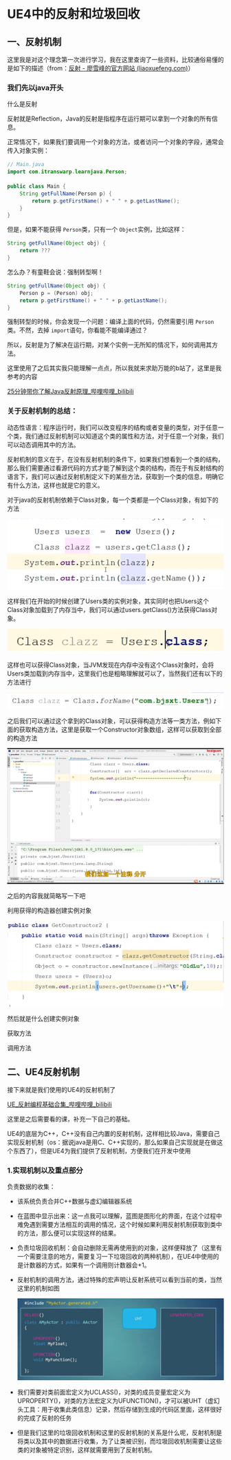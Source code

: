 # UE4中的反射和垃圾回收

## 一、反射机制

这里我是对这个理念第一次进行学习，我在这里查询了一些资料，比较通俗易懂的是如下的描述（from：[反射 - 廖雪峰的官方网站 (liaoxuefeng.com)](https://www.liaoxuefeng.com/wiki/1252599548343744/1255945147512512)）

### **我们先以java开头**

什么是反射

反射就是Reflection，Java的反射是指程序在运行期可以拿到一个对象的所有信息。

正常情况下，如果我们要调用一个对象的方法，或者访问一个对象的字段，通常会传入对象实例：

```java
// Main.java
import com.itranswarp.learnjava.Person;

public class Main {
    String getFullName(Person p) {
        return p.getFirstName() + " " + p.getLastName();
    }
}
```

但是，如果不能获得 `Person`类，只有一个 `Object`实例，比如这样：

```java
String getFullName(Object obj) {
    return ???
}
```

怎么办？有童鞋会说：强制转型啊！

```java
String getFullName(Object obj) {
    Person p = (Person) obj;
    return p.getFirstName() + " " + p.getLastName();
}
```

强制转型的时候，你会发现一个问题：编译上面的代码，仍然需要引用 `Person`类。不然，去掉 `import`语句，你看能不能编译通过？

所以，反射是为了解决在运行期，对某个实例一无所知的情况下，如何调用其方法。

这里使用了之后其实我只能理解一点点，所以我就来求助万能的b站了，这里是我参考的内容

[25分钟带你了解Java反射原理_哔哩哔哩_bilibili](https://www.bilibili.com/video/BV13q4y1s7U8?spm_id_from=333.337.search-card.all.click&vd_source=b7e534bd93c0324ad6556e779ede5f5e)


### 关于反射机制的总结：

动态性语言：程序运行时，我们可以改变程序的结构或者变量的类型，对于任意一个类，我们通过反射机制可以知道这个类的属性和方法，对于任意一个对象，我们可以动态调用其中的方法。

反射机制的意义在于，在没有反射机制的条件下，如果我们想看到一个类的结构，那么我们需要通过看源代码的方式才能了解到这个类的结构，而在于有反射结构的语言下，我们可以通过反射机制定义下的某些方法，获取到一个类的信息，明确它有什么方法，这样也就是它的意义。

对于java的反射机制依赖于Class对象，每一个类都是一个Class对象，有如下的方法

![1658151658949](image/反射和垃圾回收/1658151658949.png)

这样我们在开始的时候创建了Users类的实例对象，其实同时也把Users这个Class对象加载到了内存当中，我们可以通过users.getClass()方法获得Class对象。

![1658151870456](image/反射和垃圾回收/1658151870456.png)

这样也可以获得Class对象，当JVM发现在内存中没有这个Class对象时，会将Users类加载到内存当中，这里我们也是粗略理解就可以了，当然我们还有以下的方法进行

![1658152743653](image/反射和垃圾回收/1658152743653.png)

之后我们可以通过这个拿到的Class对象，可以获得构造方法等一类方法，例如下面的获取构造方法，这里是获取一个Constructor对象数组，这样可以获取到全部的构造方法

![1658153200312](image/反射和垃圾回收/1658153200312.png)

之后的内容我就简略写一下吧

利用获得的构造器创建实例对象

![1658153645243](image/反射和垃圾回收/1658153645243.png)

然后就是什么创建实例对象

获取方法

调用方法


## 二、UE4反射机制

接下来就是我们使用的UE4的反射机制了

[UE_反射编程基础合集_哔哩哔哩_bilibili](https://www.bilibili.com/video/BV1MF411z78h?spm_id_from=333.999.0.0&vd_source=b7e534bd93c0324ad6556e779ede5f5e)

这里是之后需要看的课，补充一下自己的基础。

UE4的底层为C++，C++没有自己内置的反射机制，这样相比较Java，需要自己实现反射机制（os：据说java是用C、C++实现的，那么如果自己实现就是在做这个东西了），但是UE4为我们提供了反射机制，方便我们在开发中使用

### 1.实现机制以及重点部分

负责数据的收集：

* 该系统负责合并C++数据与虚幻编辑器系统
* 在蓝图中显示出来：这一点我可以理解，蓝图是图形化的界面，在这个过程中难免遇到需要方法相互的调用的情况，这个时候如果利用反射机制获取到类中的方法，那么便可以实现这样的结果。
* 负责垃圾回收机制：会自动删除无需再使用到的对象，这样便释放了（这里有一个需要注意的地方，需要复习一下垃圾回收的两种机制），在UE4中使用的是计数器的方式，如果有一个调用则计数器会+1。
* 反射机制的调用方法，通过特殊的宏声明让反射系统可以看到当前的类，当然这里的机制如图

  ![1658155494606](image/反射和垃圾回收/1658155494606.png)
* 我们需要对类前面宏定义为UCLASS()，对类的成员变量宏定义为UPROPERTY()，对类的方法宏定义为UFUNCTION()，才可以被UHT（虚幻头工具：用于收集此类信息）记录，然后存储到生成的代码区里面，这样很好的完成了反射的任务
* 但是我们这里的垃圾回收机制和这里的反射机制的关系是什么呢，反射机制是将类以及其中的数据进行收集，为了让类被识别，而垃圾回收机制需要让这些类的对象被特定识别，这样就需要用到了反射机制。
